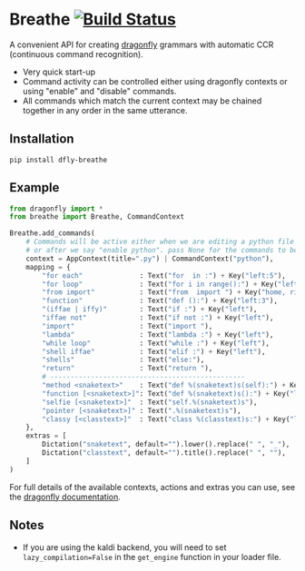 # Breathe [![Build Status](https://travis-ci.org/mrob95/Breathe.svg?branch=master)](https://travis-ci.org/mrob95/Breathe)
A convenient API for creating [dragonfly](https://github.com/dictation-toolbox/dragonfly) grammars with automatic CCR (continuous command recognition).

* Very quick start-up
* Command activity can be controlled either using dragonfly contexts or using "enable" and "disable" commands.
* All commands which match the current context may be chained together in any order in the same utterance.

## Installation
```
pip install dfly-breathe
```

## Example
```python
from dragonfly import *
from breathe import Breathe, CommandContext

Breathe.add_commands(
    # Commands will be active either when we are editing a python file
    # or after we say "enable python". pass None for the commands to be global.
    context = AppContext(title=".py") | CommandContext("python"),
    mapping = {
        "for each"              : Text("for  in :") + Key("left:5"),
        "for loop"              : Text("for i in range():") + Key("left:2"),
        "from import"           : Text("from  import ") + Key("home, right:5"),
        "function"              : Text("def ():") + Key("left:3"),
        "(iffae | iffy)"        : Text("if :") + Key("left"),
        "iffae not"             : Text("if not :") + Key("left"),
        "import"                : Text("import "),
        "lambda"                : Text("lambda :") + Key("left"),
        "while loop"            : Text("while :") + Key("left"),
        "shell iffae"           : Text("elif :") + Key("left"),
        "shells"                : Text("else:"),
        "return"                : Text("return "),
        # ------------------------------------------------
        "method <snaketext>"    : Text("def %(snaketext)s(self):") + Key("left:2"),
        "function [<snaketext>]": Text("def %(snaketext)s():") + Key("left:2"),
        "selfie [<snaketext>]"  : Text("self.%(snaketext)s"),
        "pointer [<snaketext>]" : Text(".%(snaketext)s"),
        "classy [<classtext>]"  : Text("class %(classtext)s:") + Key("left"),
    },
    extras = [
        Dictation("snaketext", default="").lower().replace(" ", "_"),
        Dictation("classtext", default="").title().replace(" ", ""),
    ]
)
```

For full details of the available contexts, actions and extras you can use, see the [dragonfly documentation](https://dragonfly.readthedocs.io/en/latest/).

## Notes
* If you are using the kaldi backend, you will need to set `lazy_compilation=False` in the `get_engine` function in your loader file.
